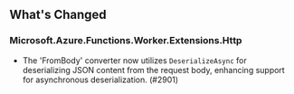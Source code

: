 ## What's Changed

<!-- Please add your release notes in the following format:
- My change description (#PR/#issue)
-->

### Microsoft.Azure.Functions.Worker.Extensions.Http <version>

- The 'FromBody' converter now utilizes `DeserializeAsync` for deserializing JSON content from the request body, enhancing support for asynchronous deserialization. (#2901)
